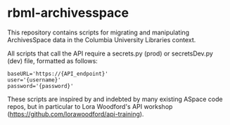 # rbml-archivesspace

This repository contains scripts for migrating and manipulating ArchivesSpace data in the Columbia University Libraries context.

All scripts that call the API require a secrets.py (prod) or secretsDev.py (dev) file, formatted as follows:

~~~~
baseURL='https://{API_endpoint}'
user='{username}'
password='{password}'
~~~~

These scripts are inspired by and indebted by many existing ASpace code repos, but in particular to Lora Woodford's API workshop (https://github.com/lorawoodford/api-training).
